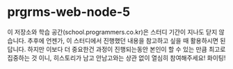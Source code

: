 # prgrms-web-node-5
이 저장소와 학습 공간(school.programmers.co.kr)은 스터디 기간이 지나도 닫지 않습니다. 추후에 언젠가, 이 스터디에서 진행했던 내용을 참고하고 싶을 때 활용하시면 된답니다. 하지만 이보다 더 중요한건 과정이 진행되는동안 본인이 할 수 있는 만큼 최고로 집중하는 것 이니, 히스토리가 남고 안남고와는 상관 없이 열심히 참여해주세요! 화이팅!
